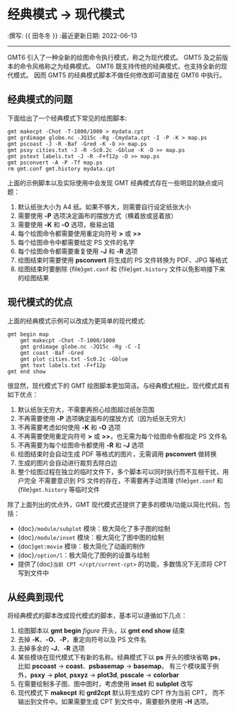 # 经典模式 → 现代模式

:撰写: {{ 田冬冬 }}
:最近更新日期: 2022-06-13

---

GMT6 引入了一种全新的绘图命令执行模式，称之为现代模式。
GMT5 及之前版本的命令风格称之为经典模式。
GMT6 既支持传统的经典模式，也支持全新的现代模式。
因而 GMT5 的经典模式脚本不做任何修改即可直接在 GMT6 中执行。

## 经典模式的问题

下面给出了一个经典模式下常见的绘图脚本:

```
gmt makecpt -Chot -T-1000/1000 > mydata.cpt
gmt grdimage globe.nc -JQ15c -Rg -Cmydata.cpt -I -P -K > map.ps
gmt pscoast -J -R -Baf -Gred -K -O >> map.ps
gmt psxy cities.txt -J -R -Sc0.2c -Gblue -K -O >> map.ps
gmt pstext labels.txt -J -R -F+f12p -O >> map.ps
gmt psconvert -A -P -Tf map.ps
rm gmt.conf gmt.history mydata.cpt
```

上面的示例脚本以及实际使用中会发现 GMT 经典模式存在一些明显的缺点或问题：

1. 默认纸张大小为 A4 纸。如果不够大，则需要自行设定纸张大小
2. 需要使用 **-P** 选项决定画布的摆放方式（横着放或竖着放）
3. 需要使用 **-K** 和 **-O** 选项，极易出错
4. 每个绘图命令都需要使用重定向符号 **>** 或 **>>**
5. 每个绘图命令中都需要给定 PS 文件的名字
6. 每个绘图命令都需要重复使用 **-J** 和 **-R** 选项
7. 绘图结束时需要使用 **psconvert** 将生成的 PS 文件转换为 PDF、JPG 等格式
8. 绘图结束时要删除 {file}`gmt.conf` 和 {file}`gmt.history` 文件以免影响接下来的绘图结果

## 现代模式的优点

上面的经典模式示例可以改成为更简单的现代模式:

```
gmt begin map
    gmt makecpt -Chot -T-1000/1000
    gmt grdimage globe.nc -JQ15c -Rg -C -I
    gmt coast -Baf -Gred
    gmt plot cities.txt -Sc0.2c -Gblue
    gmt text labels.txt -F+f12p
gmt end show
```

很显然，现代模式下的 GMT 绘图脚本更加简洁。与经典模式相比，现代模式具有如下优点：

1. 默认纸张无穷大，不需要再担心绘图超过纸张范围
2. 不再需要使用 **-P** 选项确定画布的摆放方式（因为纸张无穷大）
3. 不再需要考虑如何使用 **-K** 和 **-O** 选项
4. 不再需要使用重定向符号 **>** 或 **>>**，也无需为每个绘图命令都指定 PS 文件名
5. 不再需要为每个绘图命令都使用 **-R** 和 **-J** 选项
6. 绘图结束时会自动生成 PDF 等格式的图片，无需调用 **psconvert** 做转换
7. 生成的图片会自动进行裁剪去除白边
8. 整个绘图过程在独立的临时文件下，多个脚本可以同时执行而不互相干扰，用户完全
   不需要意识到 PS 文件的存在，不需要再手动清理 {file}`gmt.conf` 和
   {file}`gmt.history` 等临时文件

除了上面列出的优点外，GMT 现代模式还提供了更多的模块/功能以简化代码，包括：

- {doc}`/module/subplot` 模块：极大简化了多子图的绘制
- {doc}`/module/inset` 模块：极大简化了图中图的绘制
- {doc}`gmt:movie` 模块：极大简化了动画的制作
- {doc}`/option/l`：极大简化了图例的设置与绘制
- 提供了{doc}`当前 CPT </cpt/current-cpt>` 的功能，多数情况下无须将 CPT 写到文件中

## 从经典到现代

将经典模式的脚本改成现代模式的脚本，基本可以遵循如下几点：

1. 绘图脚本以 **gmt begin** *figure* 开头，以 **gmt end show** 结束
2. 去掉 **-K**、**-O**、**-P**，重定向符号以及 PS 文件名
3. 去掉多余的 **-J**、**-R** 选项
4. 某些模块在现代模式下有新的名称。经典模式下以 **ps** 开头的模块省略 **ps**，
   比如 **pscoast** → **coast**、**psbasemap** → **basemap**。
   有三个模块属于例外，**psxy** → **plot**, **psxyz** → **plot3d**,
   **psscale** → **colorbar**
5. 在需要绘制多子图、图中图时，考虑使用 **inset** 和 **subplot** 改写
6. 现代模式下 **makecpt** 和 **grd2cpt** 默认将生成的 CPT 作为当前 CPT，
   而不输出到文件中。如果需要生成 CPT 到文件中，需要额外使用 **-H** 选项。
